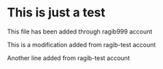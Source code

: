 # This is just a test

This file has been added through ragib999 account

This is a modification added from ragib-test account

Another line added from ragib-test account